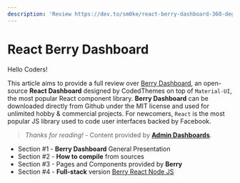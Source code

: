 ```yaml
---
description: 'Review https://dev.to/sm0ke/react-berry-dashboard-360-degrees-review-4f8p'
---
```


# React Berry Dashboard



Hello Coders!

This article aims to provide a full review over [Berry Dashboard](https://berrydashboard.io/), an open-source **React Dashboard** designed by CodedThemes on top of `Material-UI`, the most popular React component library. **Berry Dashboard** can be downloaded directly from Github under the MIT license and used for unlimited hobby & commercial projects. For newcomers, `React` is the most popular JS library used to code user interfaces backed by Facebook.

> _Thanks for reading!_ - Content provided by [**Admin Dashboards**](https://www.admin-dashboards.com/).

* Section \#1 - **Berry Dashboard** General Presentation
* Section \#2 - **How to compile** from sources
* Section \#3 - Pages and Components provided by **Berry**
* Section \#4 - **Full-stack** version [Berry React Node JS](https://appseed.us/product/react-node-js-berry-dashboard) 

